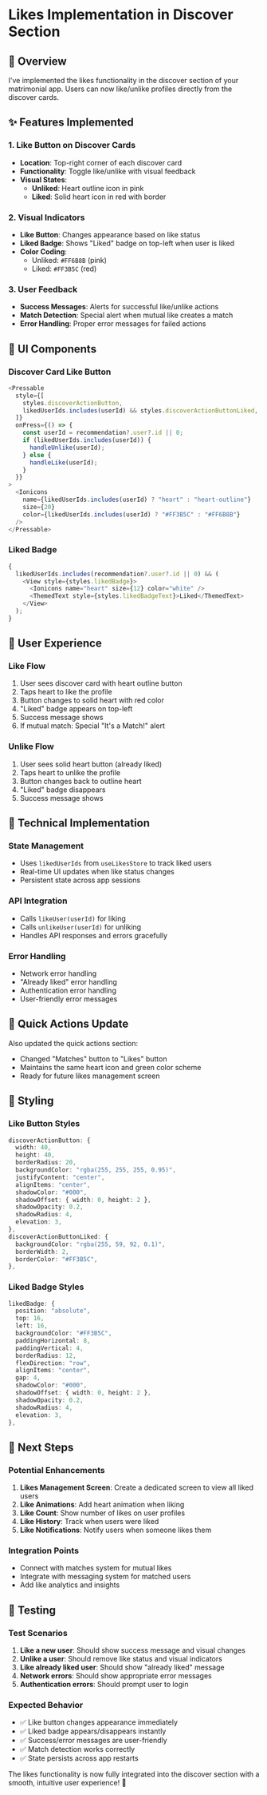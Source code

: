 # Likes Implementation in Discover Section

## 🎯 Overview

I've implemented the likes functionality in the discover section of your matrimonial app. Users can now like/unlike profiles directly from the discover cards.

## ✨ Features Implemented

### 1. Like Button on Discover Cards

- **Location**: Top-right corner of each discover card
- **Functionality**: Toggle like/unlike with visual feedback
- **Visual States**:
  - **Unliked**: Heart outline icon in pink
  - **Liked**: Solid heart icon in red with border

### 2. Visual Indicators

- **Like Button**: Changes appearance based on like status
- **Liked Badge**: Shows "Liked" badge on top-left when user is liked
- **Color Coding**:
  - Unliked: `#FF6B8B` (pink)
  - Liked: `#FF3B5C` (red)

### 3. User Feedback

- **Success Messages**: Alerts for successful like/unlike actions
- **Match Detection**: Special alert when mutual like creates a match
- **Error Handling**: Proper error messages for failed actions

## 🎨 UI Components

### Discover Card Like Button

```typescript
<Pressable
  style={[
    styles.discoverActionButton,
    likedUserIds.includes(userId) && styles.discoverActionButtonLiked,
  ]}
  onPress={() => {
    const userId = recommendation?.user?.id || 0;
    if (likedUserIds.includes(userId)) {
      handleUnlike(userId);
    } else {
      handleLike(userId);
    }
  }}
>
  <Ionicons
    name={likedUserIds.includes(userId) ? "heart" : "heart-outline"}
    size={20}
    color={likedUserIds.includes(userId) ? "#FF3B5C" : "#FF6B8B"}
  />
</Pressable>
```

### Liked Badge

```typescript
{
  likedUserIds.includes(recommendation?.user?.id || 0) && (
    <View style={styles.likedBadge}>
      <Ionicons name="heart" size={12} color="white" />
      <ThemedText style={styles.likedBadgeText}>Liked</ThemedText>
    </View>
  );
}
```

## 🎯 User Experience

### Like Flow

1. User sees discover card with heart outline button
2. Taps heart to like the profile
3. Button changes to solid heart with red color
4. "Liked" badge appears on top-left
5. Success message shows
6. If mutual match: Special "It's a Match!" alert

### Unlike Flow

1. User sees solid heart button (already liked)
2. Taps heart to unlike the profile
3. Button changes back to outline heart
4. "Liked" badge disappears
5. Success message shows

## 🔧 Technical Implementation

### State Management

- Uses `likedUserIds` from `useLikesStore` to track liked users
- Real-time UI updates when like status changes
- Persistent state across app sessions

### API Integration

- Calls `likeUser(userId)` for liking
- Calls `unlikeUser(userId)` for unliking
- Handles API responses and errors gracefully

### Error Handling

- Network error handling
- "Already liked" error handling
- Authentication error handling
- User-friendly error messages

## 📱 Quick Actions Update

Also updated the quick actions section:

- Changed "Matches" button to "Likes" button
- Maintains the same heart icon and green color scheme
- Ready for future likes management screen

## 🎨 Styling

### Like Button Styles

```typescript
discoverActionButton: {
  width: 40,
  height: 40,
  borderRadius: 20,
  backgroundColor: "rgba(255, 255, 255, 0.95)",
  justifyContent: "center",
  alignItems: "center",
  shadowColor: "#000",
  shadowOffset: { width: 0, height: 2 },
  shadowOpacity: 0.2,
  shadowRadius: 4,
  elevation: 3,
},
discoverActionButtonLiked: {
  backgroundColor: "rgba(255, 59, 92, 0.1)",
  borderWidth: 2,
  borderColor: "#FF3B5C",
},
```

### Liked Badge Styles

```typescript
likedBadge: {
  position: "absolute",
  top: 16,
  left: 16,
  backgroundColor: "#FF3B5C",
  paddingHorizontal: 8,
  paddingVertical: 4,
  borderRadius: 12,
  flexDirection: "row",
  alignItems: "center",
  gap: 4,
  shadowColor: "#000",
  shadowOffset: { width: 0, height: 2 },
  shadowOpacity: 0.2,
  shadowRadius: 4,
  elevation: 3,
},
```

## 🚀 Next Steps

### Potential Enhancements

1. **Likes Management Screen**: Create a dedicated screen to view all liked users
2. **Like Animations**: Add heart animation when liking
3. **Like Count**: Show number of likes on user profiles
4. **Like History**: Track when users were liked
5. **Like Notifications**: Notify users when someone likes them

### Integration Points

- Connect with matches system for mutual likes
- Integrate with messaging system for matched users
- Add like analytics and insights

## 🧪 Testing

### Test Scenarios

1. **Like a new user**: Should show success message and visual changes
2. **Unlike a user**: Should remove like status and visual indicators
3. **Like already liked user**: Should show "already liked" message
4. **Network errors**: Should show appropriate error messages
5. **Authentication errors**: Should prompt user to login

### Expected Behavior

- ✅ Like button changes appearance immediately
- ✅ Liked badge appears/disappears instantly
- ✅ Success/error messages are user-friendly
- ✅ Match detection works correctly
- ✅ State persists across app restarts

The likes functionality is now fully integrated into the discover section with a smooth, intuitive user experience! 🎉
